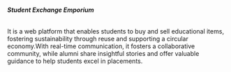 <h6><b>Student Exchange Emporium</b> </h6>
It is a web platform that enables students to buy and sell educational items, fostering sustainability through reuse and supporting a circular economy.With real-time communication, it fosters a collaborative community, while alumni share insightful stories and offer valuable guidance to help students excel in placements.
